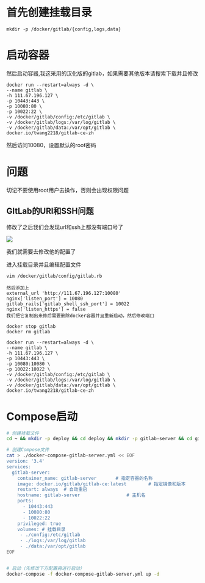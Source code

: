 # 首先创建挂载目录

```shell
mkdir -p /docker/gitlab/{config,logs,data}
```

# 启动容器

然后启动容器,我这采用的汉化版的gitlab，如果需要其他版本请搜索下载并且修改

```shell
docker run --restart=always -d \
--name gitlab \
-h 111.67.196.127 \
-p 10443:443 \
-p 10080:80 \
-p 10022:22 \
-v /docker/gitlab/config:/etc/gitlab \
-v /docker/gitlab/logs:/var/log/gitlab \
-v /docker/gitlab/data:/var/opt/gitlab \
docker.io/twang2218/gitlab-ce-zh
```

然后访问10080，设置默认的root密码

# 问题

切记不要使用root用户去操作，否则会出现权限问题

## GItLab的URl和SSH问题

修改了之后我们会发现url和ssh上都没有端口号了

![](https://blog-kang.oss-cn-beijing.aliyuncs.com/UTOOLS1569571302989.png)

我们就需要去修改他的配置了

进入挂载目录并且编辑配置文件

```shell
vim /docker/gitlab/config/gitlab.rb

然后添加上
external_url 'http://111.67.196.127:10080'
nginx['listen_port'] = 10080
gitlab_rails['gitlab_shell_ssh_port'] = 10022
nginx['listen_https'] = false
我们把它复制出来修后需要删除docker容器并且重新启动，然后修改端口

docker stop gitlab
docker rm gitlab

docker run --restart=always -d \
--name gitlab \
-h 111.67.196.127 \
-p 10443:443 \
-p 10080:10080 \
-p 10022:10022 \
-v /docker/gitlab/config:/etc/gitlab \
-v /docker/gitlab/logs:/var/log/gitlab \
-v /docker/gitlab/data:/var/opt/gitlab \
docker.io/twang2218/gitlab-ce-zh

```





# Compose启动



```sh
# 创建挂载文件
cd ~ && mkdir -p deploy && cd deploy && mkdir -p gitlab-server && cd gitlab-server

# 创建Compose文件
cat > ./docker-compose-gitlab-server.yml << EOF
version: '3.4'
services:
  gitlab-server:
    container_name: gitlab-server       # 指定容器的名称
    image: docker.io/gitlab/gitlab-ce:latest        # 指定镜像和版本
    restart: always  # 自动重启
    hostname: gitlab-server					# 主机名
    ports:
      - 10443:443
      - 10080:80
      - 10022:22
    privileged: true
    volumes: # 挂载目录
     - ./config:/etc/gitlab
     - ./logs:/var/log/gitlab
     - ./data:/var/opt/gitlab
EOF


# 启动（先修改下方配置再进行启动）
docker-compose -f docker-compose-gitlab-server.yml up -d
```

